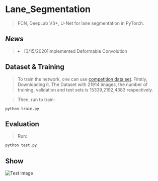 # Lane_Segmentation
> FCN, DeepLab V3+, U-Net for lane segmentation in PyTorch.

## _News_
> <li>[3/15/2020]Implemented Deformable Convolution

## Dataset & Training
> To train the network, one can use [competition data set](https://aistudio.baidu.com/aistudio/competition/detail/5).
> Firstly, Downloading it. The Dataset with 21914 images, the number of training, validation and test sets is 15339,2192,4383 respectively. 

> Then,  run to train:
```base
python train.py
```

## Evaluation
>Run:
```bash
python test.py
```

## Show
![Test image](https://github.com/Joyako/Lane_Segmentation/blob/master/data/test2.jpg)

